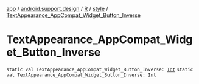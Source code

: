 [app](../../../index.md) / [android.support.design](../../index.md) / [R](../index.md) / [style](index.md) / [TextAppearance_AppCompat_Widget_Button_Inverse](./-text-appearance_-app-compat_-widget_-button_-inverse.md)

# TextAppearance_AppCompat_Widget_Button_Inverse

`static val TextAppearance_AppCompat_Widget_Button_Inverse: `[`Int`](https://kotlinlang.org/api/latest/jvm/stdlib/kotlin/-int/index.html)
`static val TextAppearance_AppCompat_Widget_Button_Inverse: `[`Int`](https://kotlinlang.org/api/latest/jvm/stdlib/kotlin/-int/index.html)
